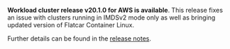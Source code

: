 **Workload cluster release v20.1.0 for AWS is available**. This release fixes an issue with clusters running in IMDSv2 mode only as well as bringing updated version of Flatcar Container Linux.

Further details can be found in the [release notes](https://docs.giantswarm.io/changes/workload-cluster-releases-aws/releases/aws-v20.1.0/).

